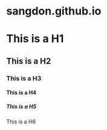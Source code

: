 # sangdon.github.io
# This is a H1
## This is a H2
### This is a H3
#### This is a H4
##### This is a H5
 This is a H6
